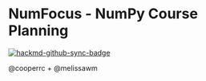 # NumFocus - NumPy Course Planning

[![hackmd-github-sync-badge](https://hackmd.io/x5n9e_G7TEOIt84PnbqbOA/badge)](https://hackmd.io/x5n9e_G7TEOIt84PnbqbOA)


@cooperrc + @melissawm

